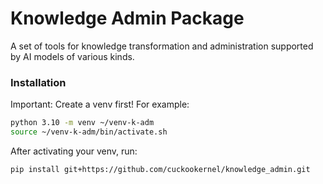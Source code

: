 # Knowledge Admin Package

A set of tools for knowledge transformation and administration supported by AI models of various kinds.



### Installation 

Important: Create a venv first! For example:

```bash
python 3.10 -m venv ~/venv-k-adm
source ~/venv-k-adm/bin/activate.sh
```

After activating your venv, run:

```bash
pip install git+https://github.com/cuckookernel/knowledge_admin.git
```
